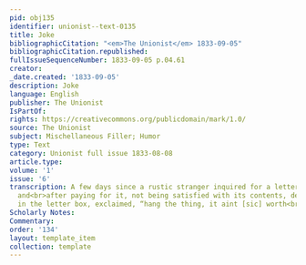```yaml
---
pid: obj135
identifier: unionist--text-0135
title: Joke
bibliographicCitation: "<em>The Unionist</em> 1833-09-05"
bibliographicCitation.republished: 
fullIssueSequenceNumber: 1833-09-05 p.04.61
creator: 
_date.created: '1833-09-05'
description: Joke
language: English
publisher: The Unionist
IsPartOf: 
rights: https://creativecommons.org/publicdomain/mark/1.0/
source: The Unionist
subject: Mischellaneous Filler; Humor
type: Text
category: Unionist full issue 1833-08-08
article.type: 
volume: '1'
issue: '6'
transcription: A few days since a rustic stranger inquired for a letter at the post-office,
  and<br>after paying for it, not being satisfied with its contents, deliberately<br>deposited
  in the letter box, exclaimed, “hang the thing, it aint [sic] worth<br>paying for.”<br>
Scholarly Notes: 
Commentary: 
order: '134'
layout: template_item
collection: template
---
```

